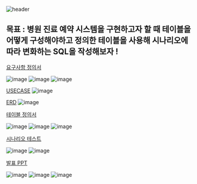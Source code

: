
![header](https://capsule-render.vercel.app/api?type=wave&color=auto&height=300&section=header&text=Medi%20Net&fontSize=90)

## 목표 : 병원 진료 예약 시스템을 구현하고자 할 때 테이블을 어떻게 구성해야하고 정의한 테이블을 사용해 시나리오에 따라 변화하는 SQL을 작성해보자 ! 


<a href="https://github.com/yeonji111/DBProject-MediNet/blob/main/%EC%A7%84%EB%A3%8C%EC%98%88%EC%95%BD_%EB%B3%91%EC%9B%90%20%EC%9A%94%EA%B5%AC%EC%82%AC%ED%95%AD%EC%A0%95%EC%9D%98%EC%84%9C_0108_%EB%B0%95%EC%97%B0%EC%A7%80.xlsx">요구사항 정의서</a>

![image](https://github.com/yeonji111/DBProject-MediNet/assets/154227258/67ca04f8-86ab-4dd1-9568-2438b7ff94a5)
![image](https://github.com/yeonji111/DBProject-MediNet/assets/154227258/dd3e641d-07d7-4711-8590-f90bc56c9a4b)
![image](https://github.com/yeonji111/DBProject-MediNet/assets/154227258/6701c93e-63c6-4dbb-95ee-4aba6e138cb6)




<a href="https://github.com/yeonji111/DBProject-MediNet/blob/main/%EC%A7%84%EB%A3%8C%EC%98%88%EC%95%BD_USECASE.drawio%20(1).png">USECASE</a>
![image](https://github.com/yeonji111/DBProject-MediNet/assets/154227258/cafc95d4-3778-4e0c-8f07-06e3441689bd)




<a href="https://github.com/yeonji111/DBProject-MediNet/blob/main/%EC%A7%84%EB%A3%8C%EC%98%88%EC%95%BD_ERD.drawio.png">ERD</a>
![image](https://github.com/yeonji111/DBProject-MediNet/assets/154227258/56f2a873-a3d9-4fea-a16e-8f5abf418a03)




<a href="https://github.com/yeonji111/DBProject-MediNet/blob/main/%EC%A7%84%EB%A3%8C%EC%98%88%EC%95%BD_%ED%85%8C%EC%9D%B4%EB%B8%94%20%EC%A0%95%EC%9D%98%EC%84%9C.docx">테이블 정의서</a>

![image](https://github.com/yeonji111/DBProject-MediNet/assets/154227258/92be45e7-17bd-4e2a-a2b0-3be8b9125be8)
![image](https://github.com/yeonji111/DBProject-MediNet/assets/154227258/45c9ffaf-f311-4424-9a29-f0e90332cb2c)
![image](https://github.com/yeonji111/DBProject-MediNet/assets/154227258/2110f742-4fd0-4cc0-92b6-391ceaccdc1b)




<a href = "https://github.com/yeonji111/DBProject-MediNet/blob/main/%EC%A7%84%EB%A3%8C%EC%98%88%EC%95%BD_%EC%8B%9C%EB%82%98%EB%A6%AC%EC%98%A4%20SQL%EB%AC%B8_%EC%B5%9C%EC%A2%85%20%EC%B7%A8%ED%95%A9%EB%B3%B8.odt">시나리오 테스트</a>

![image](https://github.com/yeonji111/DBProject-MediNet/assets/154227258/4a5414e7-aca2-4e07-9996-23d2006dfe7e)
![image](https://github.com/yeonji111/DBProject-MediNet/assets/154227258/d51ead8d-a121-49e4-9e1e-ba5836704af9)



<a href="https://github.com/yeonji111/DBProject-MediNet/blob/main/%EC%A7%84%EB%A3%8C%EC%98%88%EC%95%BD_%EB%B0%9C%ED%91%9C%EC%9A%A9%20PPT.show">발표 PPT</a>

![image](https://github.com/yeonji111/DBProject-MediNet/assets/154227258/84e38837-0af8-47d0-a743-a0bdd2b8f7d2)
![image](https://github.com/yeonji111/DBProject-MediNet/assets/154227258/5721bd66-19a7-43da-bbe1-2afffafd2752)
![image](https://github.com/yeonji111/DBProject-MediNet/assets/154227258/7decc210-caa8-4d6e-aa4a-e5ad00d21888)

